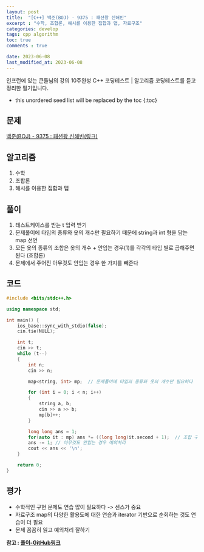 ```yaml
---
layout: post
title:  "[C++] 백준(BOJ) - 9375 : 패션왕 신해빈"
excerpt : "수학, 조합론, 해시를 이용한 집합과 맵, 자료구조"
categories: develop
tags: cpp algorithm
toc: true
comments : true

date: 2023-06-08
last_modified_at: 2023-06-08
---
```

> <span style="font-size: 80%">
인프런에 있는 큰돌님의 강의 10주완성 C++ 코딩테스트 | 알고리즘 코딩테스트를 듣고 정리한 필기입니다.</span>

<!--more-->

* this unordered seed list will be replaced by the toc
{:toc}

## 문제 


[백준(BOJ) - 9375 : 패션왕 신해빈(링크)](https://www.acmicpc.net/problem/9375)

## 알고리즘

  1. 수학
  2. 조합론
  3. 해시를 이용한 집합과 맵

## 풀이

  1. 테스트케이스를 받는 t 입력 받기
  2. 문제풀이에 타입의 종류와 옷의 개수만 필요하기 때문에 string과 int 형을 담는 map 선언
  3. 모든 옷의 종류의 조합은 옷의 개수 + 안입는 경우(1)를 각각의 타입 별로 곱해주면 된다 (조합론)
  4. 문제에서 주어진 아무것도 안입는 경우 한 가지를 빼준다

## 코드  

```cpp
#include <bits/stdc++.h>

using namespace std;

int main() {
    ios_base::sync_with_stdio(false);
    cin.tie(NULL);

    int t;
    cin >> t;
    while (t--)
    {
        int n;
        cin >> n;

        map<string, int> mp;  // 문제풀이에 타입의 종류와 옷의 개수만 필요하다

        for (int i = 0; i < n; i++)
        {
            string a, b;
            cin >> a >> b;
            mp[b]++;
        }

        long long ans = 1;
        for(auto it : mp) ans *= ((long long)it.second + 1);  // 조합 구하기
        ans -= 1; // 아무것도 안입는 경우 예외처리
        cout << ans << '\n';
    }

    return 0;
}
```

## 평가  
* 수학적인 구현 문제도 연습 많이 필요하다 -> 센스가 중요
* 자료구조 map의 다양한 활용도에 대한 연습과 iterator 기반으로 순회하는 것도 연습이 더 필요
* 문제 꼼꼼히 읽고 예외처리 잘하기

__참고 : [풀이-GitHub링크](https://github.com/Jinlee0206/BOJ/blob/main/%EB%B0%B1%EC%A4%80/Silver/9375.%E2%80%85%ED%8C%A8%EC%85%98%EC%99%95%E2%80%85%EC%8B%A0%ED%95%B4%EB%B9%88/%ED%8C%A8%EC%85%98%EC%99%95%E2%80%85%EC%8B%A0%ED%95%B4%EB%B9%88.cc)__

